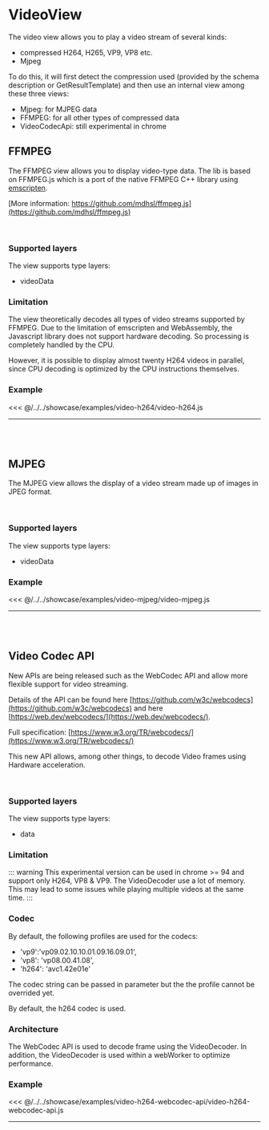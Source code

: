 # VideoView

The video view allows you to play a video stream of several kinds:
- compressed H264, H265, VP9, VP8 etc.
- Mjpeg

To do this, it will first detect the compression used (provided by the schema description or GetResultTemplate) and then use an internal view among these three views:
- Mjpeg: for MJPEG data
- FFMPEG: for all other types of compressed data
- VideoCodecApi: still experimental in chrome

## FFMPEG

The FFMPEG view allows you to display video-type data.  The lib is based on FFMPEG.js which is a port of the native 
FFMPEG C++ library using [emscripten](https://emscripten.org/).

[More information: https://github.com/mdhsl/ffmpeg.js](https://github.com/mdhsl/ffmpeg.js)

<br/>
<DocumentationLoad path="/guide/api/FFMPEGView.html"/>

### Supported layers

The view supports type layers:
- videoData

### Limitation

The view theoretically decodes all types of video streams supported by FFMPEG. Due to the limitation of emscripten
and WebAssembly, the Javascript library does not support hardware decoding. So processing is completely handled by the CPU.

However, it is possible to display almost twenty H264 videos in parallel, since CPU decoding is optimized by the CPU
instructions themselves.

### Example

<<< @/../../showcase/examples/video-h264/video-h264.js

<hr class="demo-hr"/>
<br/><br/>

<Example path="/showcase/video-h264.html" style="border:none;width:100%;height: 500px" />

## MJPEG

The MJPEG view allows the display of a video stream made up of images in JPEG format.

<br/>
<DocumentationLoad path="/guide/api/MjpegView.html"/>

### Supported layers

The view supports type layers:
- videoData

### Example

<<< @/../../showcase/examples/video-mjpeg/video-mjpeg.js

<hr class="demo-hr"/>
<br/><br/>

<Example path="/showcase/video-mjpeg.html" style="border:none;width:100%;height: 500px" />

## Video Codec API <Badge text="beta" type="warning"/>

New APIs are being released such as the WebCodec API and allow more flexible support for video streaming.

Details of the API can be found here [https://github.com/w3c/webcodecs](https://github.com/w3c/webcodecs)
and here [https://web.dev/webcodecs/](https://web.dev/webcodecs/).

Full specification: [https://www.w3.org/TR/webcodecs/](https://www.w3.org/TR/webcodecs/)

This new API allows, among other things, to decode Video frames using Hardware acceleration.

<br/>
<DocumentationLoad path="/guide/api/WebCodecView.html"/>

###  Supported layers

The view supports type layers:
- data

###  Limitation

::: warning
This experimental version can be used in chrome >= 94 and support only H264, VP8 & VP9.
The VideoDecoder use a lot of memory. This may lead to some issues while playing multiple videos
at the same time.
:::

###  Codec

By default, the following profiles are used for the codecs:
- 'vp9':'vp09.02.10.10.01.09.16.09.01',
- 'vp8': 'vp08.00.41.08',
- 'h264': 'avc1.42e01e'

The codec string can be passed in parameter but the the profile cannot be overrided yet.

By default, the h264 codec is used.

### Architecture

The WebCodec API is used to decode frame using the VideoDecoder. In addition, the VideoDecoder is used within a webWorker to optimize performance.

### Example

<<< @/../../showcase/examples/video-h264-webcodec-api/video-h264-webcodec-api.js

<hr class="demo-hr"/>
<br/><br/>

<Example path="/showcase/video-h264-webcodec-api.html" style="border:none;width:100%;height: 500px" />
